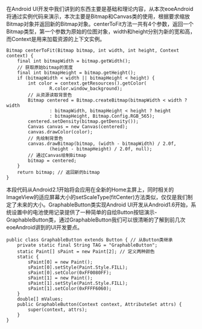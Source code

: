 在Android UI开发中我们讲到的东西主要是基础和理论内容，从本次eoeAndroid将通过实例代码来演示，本次主要是Bitmap和Canvas类的使用，根据要求缩放Bitmap对象并返回新的Bitmap对象。centerToFit方法一共有4个参数，返回一个Bitmap类型，第一个参数为原始的位图对象，width和height分别为新的宽和高，而Context是用来加载资源的上下文实例。
```  
Bitmap centerToFit(Bitmap bitmap, int width, int height, Context context) {
	final int bitmapWidth = bitmap.getWidth();
	// 获取原始bitmap的宽度
	final int bitmapHeight = bitmap.getHeight();
	if (bitmapWidth < width || bitmapHeight < height) {
		int color = context.getResources().getColor(
				R.color.window_background);
		// 从资源读取背景色
		Bitmap centered = Bitmap.createBitmap(bitmapWidth < width ? width
				: bitmapWidth, bitmapHeight < height ? height
				: bitmapHeight, Bitmap.Config.RGB_565);
		centered.setDensity(bitmap.getDensity());
		Canvas canvas = new Canvas(centered);
		canvas.drawColor(color);
		// 先绘制背景色
		canvas.drawBitmap(bitmap, (width - bitmapWidth) / 2.0f,
				(height - bitmapHeight) / 2.0f, null);
		// 通过Canvas绘制Bitmap
		bitmap = centered;
	}
	return bitmap; // 返回新的bitmap
}
```
本段代码从Android2.1开始将会应用在全新的Home主屏上，同时相关的ImageView的适应屏幕大小的setScaleType(fitCenter)方法类似，仅仅是我们制定了未来的大小。GraphableButton类实现Android UI开发从Android1.6开始，系统设置中的电池使用记录提供了一种简单的自绘Button按钮演示-GraphableButton类，通过GraphableButton我们可以很清晰的了解到前几次eoeAndroid讲到的UI开发要点。
```  
public class GraphableButton extends Button { // 从Button类继承
	private static final String TAG = "GraphableButton";
	static Paint[] sPaint = new Paint[2]; // 定义两种颜色
	static {
		sPaint[0] = new Paint();
		sPaint[0].setStyle(Paint.Style.FILL);
		sPaint[0].setColor(0xFF0080FF);
		sPaint[1] = new Paint();
		sPaint[1].setStyle(Paint.Style.FILL);
		sPaint[1].setColor(0xFFFF6060);
	}
	double[] mValues;
	public GraphableButton(Context context, AttributeSet attrs) {
		super(context, attrs);
	}
}
```